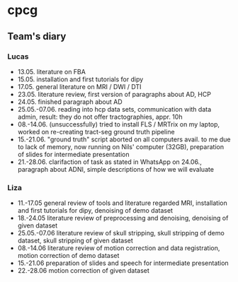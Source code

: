 # cpcg

## Team's diary

### Lucas
* 13.05. literature on FBA
* 15.05. installation and first tutorials for dipy
* 17.05. general literature on MRI / DWI / DTI
* 23.05. literature review, first version of paragraphs about AD, HCP
* 24.05. finished paragraph about AD
* 25.05.-07.06. reading into hcp data sets, communication with data admin, result: they do not offer tractographies, appr. 10h
* 08.-14.06. (unsuccessfully) tried to install FLS / MRTrix on my laptop, worked on re-creating tract-seg ground truth pipeline
* 15.-21.06. "ground truth" script aborted on all computers avail. to me due to lack of memory, now running on Nils' computer (32GB), preparation of slides for intermediate presentation
* 21.-28.06. clarifaction of task as stated in WhatsApp on 24.06., paragraph about ADNI, simple descriptions of how we will evaluate

### Liza
* 11.-17.05 general review of tools and literature regarded MRI, installation and first tutorials for dipy, denoising of demo dataset
* 18.-24.05 literature review of preprocessing and denoising, denoising of given dataset
* 25.05.-07.06 literature review of skull stripping, skull stripping of demo dataset, skull stripping of given dataset 
* 08.-14.06 literature review of motion correction and data registration, motion correction of demo dataset
* 15.-21.06 preparation of slides and speech for intermediate presentation
* 22.-28.06 motion correction of given dataset
